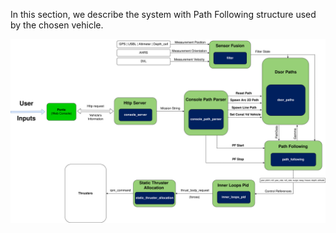 In this section, we describe the system with Path Following structure used by the chosen vehicle.

![Farol Stack PF](img/farol_stack_pf.png)
